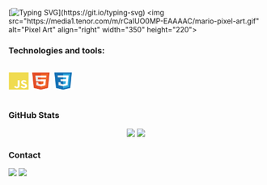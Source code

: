 [![Typing SVG](https://readme-typing-svg.herokuapp.com?font=Fira+Code&pause=1000&width=435&lines=Welcome+to+my+Github+profile!)](https://git.io/typing-svg)
<img src="https://media1.tenor.com/m/rCaIUO0MP-EAAAAC/mario-pixel-art.gif" alt="Pixel Art" align="right" width="350" height="220">

### Technologies and tools:

<div style="display: inline_block"><br>
  <img align="center" alt="Cris-Js" height="35" width="40" src="https://raw.githubusercontent.com/devicons/devicon/master/icons/javascript/javascript-plain.svg">
  <img align="center" alt="Cris-HTML" height="35" width="40" src="https://raw.githubusercontent.com/devicons/devicon/master/icons/html5/html5-original.svg">
  <img align="center" alt="Cris-CSS" height="35" width="40" src="https://raw.githubusercontent.com/devicons/devicon/master/icons/css3/css3-original.svg">
</div><br>

### GitHub Stats

<div align="center">
  <a href="https://github.com/mister2314" style="display: inline-block;">
    <img height="195px" src="https://github-readme-stats.vercel.app/api?username=mister2314&show_icons=true&theme=one_dark_pro&include_all_commits=true&count_private=true"/>
  </a>
  <a href="https://github.com/mister2314" style="display: inline-block;">
    <img height="195px" src="https://github-readme-stats.vercel.app/api/top-langs/?username=mister2314&layout=compact&langs_count=7&theme=one_dark_pro"/>
  </a>
</div>
    
### Contact

<div> 
  <a href="https://instagram.com/morphy2314" target="_blank"><img src="https://img.shields.io/badge/Instagram-E4405F?style=for-the-badge&logo=instagram&logoColor=white" target="_blank"></a> 
  <a href="mailto:xeyalhuseynli06@gmail.com"><img src="https://img.shields.io/badge/-Gmail-%23333?style=for-the-badge&logo=gmail&logoColor=white" target="_blank"></a>
</div>
